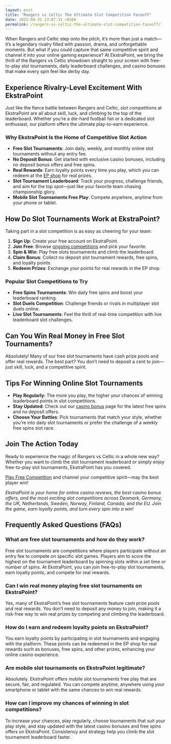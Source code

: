 ```yaml
---
layout: post
title: "Rangers vs Celtic The Ultimate Slot Competition Faceoff"
date: 2025-08-31 13:07:31 +0200
permalink: /rangers-vs-celtic-the-ultimate-slot-competition-faceoff/
---
```

When Rangers and Celtic step onto the pitch, it’s more than just a match—it’s a legendary rivalry filled with passion, drama, and unforgettable moments. But what if you could capture that same competitive spirit and channel it into your online gaming experience? At EkstraPoint, we bring the thrill of the Rangers vs Celtic showdown straight to your screen with free-to-play slot tournaments, daily leaderboard challenges, and casino bonuses that make every spin feel like derby day.

## Experience Rivalry-Level Excitement With EkstraPoint

Just like the fierce battle between Rangers and Celtic, slot competitions at EkstraPoint are all about skill, luck, and climbing to the top of the leaderboard. Whether you’re a die-hard football fan or a dedicated slot enthusiast, our platform offers the ultimate play-to-earn experience.

### Why EkstraPoint Is the Home of Competitive Slot Action

- **Free Slot Tournaments**: Join daily, weekly, and monthly online slot tournaments without any entry fee.
- **No Deposit Bonus**: Get started with exclusive casino bonuses, including no deposit bonus offers and free spins.
- **Real Rewards**: Earn loyalty points every time you play, which you can redeem at the [EP shop](https://ekstrapoint.com/shop) for real prizes.
- **Slot Tournament Leaderboard**: Track your progress, challenge friends, and aim for the top spot—just like your favorite team chasing championship glory.
- **Mobile Slot Tournaments Free Play**: Compete anywhere, anytime from your phone or tablet.

## How Do Slot Tournaments Work at EkstraPoint?

Taking part in a slot competition is as easy as cheering for your team:

1. **Sign Up**: Create your free account on EkstraPoint.
2. **Join Free**: Browse [ongoing competitions](https://ekstrapoint.com/competitions) and pick your favorite.
3. **Spin & Win**: Play free slots tournaments and climb the leaderboard.
4. **Claim Bonus**: Collect no deposit slot tournament rewards, free spins, and loyalty points.
5. **Redeem Prizes**: Exchange your points for real rewards in the EP shop.

### Popular Slot Competitions to Try

- **Free Spins Tournaments**: Win daily free spins and boost your leaderboard ranking.
- **Slot Duels Competition**: Challenge friends or rivals in multiplayer slot duels online.
- **Live Slot Tournaments**: Feel the thrill of real-time competition with live leaderboard slot challenges.

## Can You Win Real Money in Free Slot Tournaments?

Absolutely! Many of our free slot tournaments have cash prize pools and offer real rewards. The best part? You don’t need to deposit a cent to join—just skill, luck, and a competitive spirit.

## Tips For Winning Online Slot Tournaments

- **Play Regularly**: The more you play, the higher your chances of winning leaderboard points in slot competitions.
- **Stay Updated**: Check out our [casino bonus](https://ekstrapoint.com/casino-bonuses) page for the latest free spins and no deposit offers.
- **Choose Your Battles**: Pick tournaments that match your style, whether you’re into daily slot tournaments or prefer the challenge of a weekly free spins slot race.

## Join The Action Today

Ready to experience the magic of Rangers vs Celtic in a whole new way? Whether you want to climb the slot tournament leaderboard or simply enjoy free-to-play slot tournaments, EkstraPoint has you covered. 

[Play Free Competition](https://ekstrapoint.com/competitions) and channel your competitive spirit—may the best player win!

*EkstraPoint is your home for online casino reviews, the best casino bonus offers, and the most exciting slot competitions across Denmark, Germany, the UK, Netherlands, Sweden, Norway, Finland, Canada, and the EU. Join the game, earn loyalty points, and turn every spin into a win!*

## Frequently Asked Questions (FAQs)

### What are free slot tournaments and how do they work?

Free slot tournaments are competitions where players participate without an entry fee to compete on specific slot games. Players aim to score the highest on the tournament leaderboard by spinning slots within a set time or number of spins. At EkstraPoint, you can join free-to-play slot tournaments, earn loyalty points, and compete for real rewards.

### Can I win real money playing free slot tournaments on EkstraPoint?

Yes, many of EkstraPoint’s free slot tournaments feature cash prize pools and real rewards. You don’t need to deposit any money to join, making it a risk-free way to win real prizes by competing and climbing the leaderboard.

### How do I earn and redeem loyalty points on EkstraPoint?

You earn loyalty points by participating in slot tournaments and engaging with the platform. These points can be redeemed in the EP shop for real rewards such as bonuses, free spins, and other prizes, enhancing your online casino experience.

### Are mobile slot tournaments on EkstraPoint legitimate?

Absolutely. EkstraPoint offers mobile slot tournaments free play that are secure, fair, and regulated. You can compete anytime, anywhere using your smartphone or tablet with the same chances to win real rewards.

### How can I improve my chances of winning in slot competitions?

To increase your chances, play regularly, choose tournaments that suit your play style, and stay updated with the latest casino bonuses and free spins offers on EkstraPoint. Consistency and strategy help you climb the slot tournament leaderboard faster.

<script type="application/ld+json">
{
  "@context": "https://schema.org",
  "@type": "BlogPosting",
  "headline": "Rangers vs Celtic The Ultimate Slot Competition Faceoff",
  "description": "Experience the thrill of Rangers vs Celtic rivalry with EkstraPoint's free-to-play slot tournaments, casino bonuses, and leaderboard challenges.",
  "image": "https://ekstrapoint.com/images/rangers-vs-celtic-slot-competition.jpg",
  "author": {
    "@type": "Person",
    "name": "EkstraPoint"
  },
  "publisher": {
    "@type": "Person",
    "name": "EkstraPoint"
  },
  "datePublished": "2024-06-01",
  "dateModified": "2024-06-01",
  "mainEntityOfPage": {
    "@type": "WebPage",
    "@id": "https://ekstrapoint.com/blog/rangers-vs-celtic-slot-competition-faceoff"
  },
  "keywords": "casino bonus, no deposit bonus, free spins, online casino reviews, EkstraPoint, free to play, free slot tournaments, free slots tournaments, slot competitions, online slot tournaments, free-to-play slot tournaments, slot tournament leaderboard, daily slot tournaments, weekly slot tournaments, monthly slot tournaments, no deposit slot tournament, live slot tournaments, social slot tournaments, free spins tournaments, slot duels competition, leaderboard slot challenge, free slot tournaments win real money, daily free spins tournament, multiplayer slot duels online, free casino slot competitions no entry fee, mobile slot tournaments free play, free slot leaderboard races",
  "inLanguage": "en-GB",
  "publisher": {
    "@type": "Person",
    "name": "EkstraPoint"
  }
}
</script>

<script type="application/ld+json">
{
  "@context": "https://schema.org",
  "@type": "FAQPage",
  "mainEntity": [
    {
      "@type": "Question",
      "name": "What are free slot tournaments and how do they work?",
      "acceptedAnswer": {
        "@type": "Answer",
        "text": "Free slot tournaments are competitions where players participate without an entry fee to compete on specific slot games. Players aim to score the highest on the tournament leaderboard by spinning slots within a set time or number of spins. At EkstraPoint, you can join free-to-play slot tournaments, earn loyalty points, and compete for real rewards."
      }
    },
    {
      "@type": "Question",
      "name": "Can I win real money playing free slot tournaments on EkstraPoint?",
      "acceptedAnswer": {
        "@type": "Answer",
        "text": "Yes, many of EkstraPoint’s free slot tournaments feature cash prize pools and real rewards. You don’t need to deposit any money to join, making it a risk-free way to win real prizes by competing and climbing the leaderboard."
      }
    },
    {
      "@type": "Question",
      "name": "How do I earn and redeem loyalty points on EkstraPoint?",
      "acceptedAnswer": {
        "@type": "Answer",
        "text": "You earn loyalty points by participating in slot tournaments and engaging with the platform. These points can be redeemed in the EP shop for real rewards such as bonuses, free spins, and other prizes, enhancing your online casino experience."
      }
    },
    {
      "@type": "Question",
      "name": "Are mobile slot tournaments on EkstraPoint legitimate?",
      "acceptedAnswer": {
        "@type": "Answer",
        "text": "Absolutely. EkstraPoint offers mobile slot tournaments free play that are secure, fair, and regulated. You can compete anytime, anywhere using your smartphone or tablet with the same chances to win real rewards."
      }
    },
    {
      "@type": "Question",
      "name": "How can I improve my chances of winning in slot competitions?",
      "acceptedAnswer": {
        "@type": "Answer",
        "text": "To increase your chances, play regularly, choose tournaments that suit your play style, and stay updated with the latest casino bonuses and free spins offers on EkstraPoint. Consistency and strategy help you climb the slot tournament leaderboard faster."
      }
    }
  ]
}
</script>